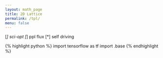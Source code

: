 ```yaml
---
layout: math_page
title: 2D Lattice
permalink: /tpl/
menu: false
---
```


[*] sci-opt
[*] ppl flux
[*] self driving


{% highlight python %}
import tensorflow as tf
import .base
{% endhighlight %}